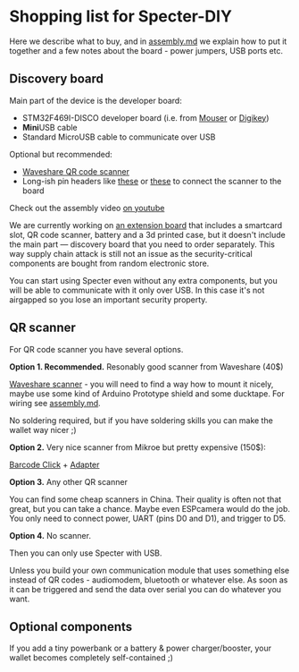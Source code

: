 # Shopping list for Specter-DIY

Here we describe what to buy, and in [assembly.md](./assembly.md) we explain how to put it together and a few notes about the board - power jumpers, USB ports etc.

## Discovery board

Main part of the device is the developer board:

- STM32F469I-DISCO developer board (i.e. from [Mouser](https://eu.mouser.com/ProductDetail/STMicroelectronics/STM32F469I-DISCO?qs=kWQV1gtkNndotCjy2DKZ4w==) or [Digikey](https://www.digikey.com/product-detail/en/stmicroelectronics/STM32F469I-DISCO/497-15990-ND/5428811))
- **Mini**USB cable
- Standard MicroUSB cable to communicate over USB

Optional but recommended:
- [Waveshare QR code scanner](https://www.waveshare.com/barcode-scanner-module.htm)
- Long-ish pin headers like [these](https://eu.mouser.com/ProductDetail/Samtec/DW-02-10-T-S-571?qs=sGAEpiMZZMvlX3nhDDO4AE5PKXAQeC6NPk%2FcLBS9yKI%3D) or [these](https://www.amazon.com/gp/product/B015KA0RRU/) to connect the scanner to the board

Check out the assembly video [on youtube](https://youtu.be/1H7FqG_FmCw)

We are currently working on [an extension board](../shield) that includes a smartcard slot, QR code scanner, battery and a 3d printed case, but it doesn't include the main part — discovery board that you need to order separately. This way supply chain attack is still not an issue as the security-critical components are bought from random electronic store.

You can start using Specter even without any extra components, but you will be able to communicate with it only over USB. In this case it's not airgapped so you lose an important security property.

## QR scanner

For QR code scanner you have several options.

**Option 1. Recommended.** Resonably good scanner from Waveshare (40$)

[Waveshare scanner](https://www.waveshare.com/barcode-scanner-module.htm) - you will need to find a way how to mount it nicely, maybe use some kind of Arduino Prototype shield and some ducktape. For wiring see [assembly.md](./assembly.md).

No soldering required, but if you have soldering skills you can make the wallet way nicer ;)

**Option 2.** Very nice scanner from Mikroe but pretty expensive (150$):

[Barcode Click](https://www.mikroe.com/barcode-click) + [Adapter](https://www.mikroe.com/arduino-uno-click-shield)

**Option 3.** Any other QR scanner

You can find some cheap scanners in China. Their quality is often not that great, but you can take a chance. Maybe even ESPcamera would do the job. You only need to connect power, UART (pins D0 and D1), and trigger to D5.

**Option 4.** No scanner. 

Then you can only use Specter with USB.

Unless you build your own communication module that uses something else instead of QR codes - audiomodem, bluetooth or whatever else. As soon as it can be triggered and send the data over serial you can do whatever you want.

## Optional components

If you add a tiny powerbank or a battery & power charger/booster, your wallet becomes completely self-contained ;)
